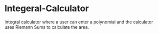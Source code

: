 # Integeral-Calculator
Integral calculator where a user can enter a polynomial and the calculator uses Riemann Sums to calculate the area.
